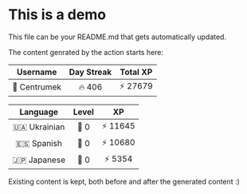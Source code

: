 # This is a demo

This file can be your README.md that gets automatically updated.

The content genrated by the action starts here:

<!--START_SECTION:duolingoStats-->
<!-- Automatically generated with https://github.com/centrumek/duolingo-readme-stats-->

| Username | Day Streak | Total XP |
|:---:|:---:|:---:|
| 👤 Centrumek | 🔥 406 | ⚡ 27679 |

| Language | Level | XP |
|:---:|:---:|:---:|
| 🇺🇦 Ukrainian | 👑 0 | ⚡ 11645 |
| 🇪🇸 Spanish | 👑 0 | ⚡ 10680 |
| 🇯🇵 Japanese | 👑 0 | ⚡ 5354 |

<!--END_SECTION:duolingoStats-->

Existing content is kept, both before and after the generated content :)